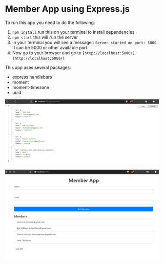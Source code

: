 # Member App using Express.js
To run this app you need to do the following:

1. `npm install` run this on your terminal to install dependencies
2.  `npm start` this will run the server
3.  In your terminal you will see a message : `Server started on port: 5000`. It can be 5000 or other available port. 
4. Now go to your browser and go to `[http://localhost:5000/](http://localhost:5000/)`

This app uses several packages:
* express handlebars
* moment
* moment-timezone
* uuid

![API Part of the App](/screenshots/api_list_screenshot.JPG)

![UI Part of the App](/screenshots/ui_form_screenshot.JPG)


